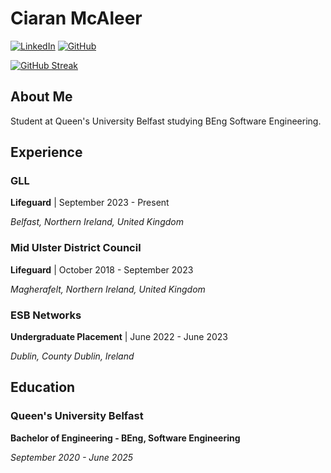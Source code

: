 # Ciaran McAleer
 
[![LinkedIn](https://img.shields.io/badge/LinkedIn-Connect-blue?style=flat-square&logo=linkedin)](https://www.linkedin.com/in/ciaran-mcaleer-540829245)
[![GitHub](https://img.shields.io/badge/GitHub-Profile-black?style=flat-square&logo=github)](https://github.com/CiaranMcAleer)
 
[![GitHub Streak](https://streak-stats.demolab.com?user=CiaranMcAleer&theme=dracula&hide_border=true&date_format=j%2Fn%5B%2FY%5D&mode=weekly)](https://git.io/streak-stats)
 ## About Me
 

 Student at Queen's University Belfast studying BEng Software Engineering.
 

 ## Experience
 

 ### GLL
 

 **Lifeguard** | September 2023 - Present
 

 *Belfast, Northern Ireland, United Kingdom*
 

 ### Mid Ulster District Council
 

 **Lifeguard** | October 2018 - September 2023
 

 *Magherafelt, Northern Ireland, United Kingdom*
 

 ### ESB Networks
 

 **Undergraduate Placement** | June 2022 - June 2023
 

 *Dublin, County Dublin, Ireland*
 

 ## Education
 

 ### Queen's University Belfast
 

 **Bachelor of Engineering - BEng, Software Engineering**
 

 *September 2020 - June 2025*
